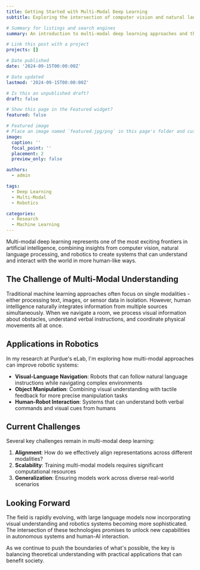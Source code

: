 ```yaml
---
title: Getting Started with Multi-Modal Deep Learning
subtitle: Exploring the intersection of computer vision and natural language processing

# Summary for listings and search engines
summary: An introduction to multi-modal deep learning approaches and their applications in robotics and autonomous systems.

# Link this post with a project
projects: []

# Date published
date: '2024-09-15T00:00:00Z'

# Date updated
lastmod: '2024-09-15T00:00:00Z'

# Is this an unpublished draft?
draft: false

# Show this page in the Featured widget?
featured: false

# Featured image
# Place an image named `featured.jpg/png` in this page's folder and customize its options here.
image:
  caption: ''
  focal_point: ''
  placement: 2
  preview_only: false

authors:
  - admin

tags:
  - Deep Learning
  - Multi-Modal
  - Robotics

categories:
  - Research
  - Machine Learning
---
```


Multi-modal deep learning represents one of the most exciting frontiers in artificial intelligence, combining insights from computer vision, natural language processing, and robotics to create systems that can understand and interact with the world in more human-like ways.

## The Challenge of Multi-Modal Understanding

Traditional machine learning approaches often focus on single modalities - either processing text, images, or sensor data in isolation. However, human intelligence naturally integrates information from multiple sources simultaneously. When we navigate a room, we process visual information about obstacles, understand verbal instructions, and coordinate physical movements all at once.

## Applications in Robotics

In my research at Purdue's eLab, I'm exploring how multi-modal approaches can improve robotic systems:

- **Visual-Language Navigation**: Robots that can follow natural language instructions while navigating complex environments
- **Object Manipulation**: Combining visual understanding with tactile feedback for more precise manipulation tasks
- **Human-Robot Interaction**: Systems that can understand both verbal commands and visual cues from humans

## Current Challenges

Several key challenges remain in multi-modal deep learning:

1. **Alignment**: How do we effectively align representations across different modalities?
2. **Scalability**: Training multi-modal models requires significant computational resources
3. **Generalization**: Ensuring models work across diverse real-world scenarios

## Looking Forward

The field is rapidly evolving, with large language models now incorporating visual understanding and robotics systems becoming more sophisticated. The intersection of these technologies promises to unlock new capabilities in autonomous systems and human-AI interaction.

As we continue to push the boundaries of what's possible, the key is balancing theoretical understanding with practical applications that can benefit society.

